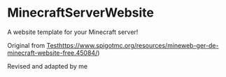 # MinecraftServerWebsite
A website template for your Minecraft server!

Original from [Test](https://www.spigotmc.org/resources/mineweb-ger-de-minecraft-website-free.45084/)https://www.spigotmc.org/resources/mineweb-ger-de-minecraft-website-free.45084/)

Revised and adapted by me
